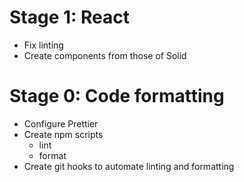 # Stage 1: React

- Fix linting
- Create components from those of Solid

# Stage 0: Code formatting

- Configure Prettier
- Create npm scripts
  - lint
  - format
- Create git hooks to automate linting and formatting
